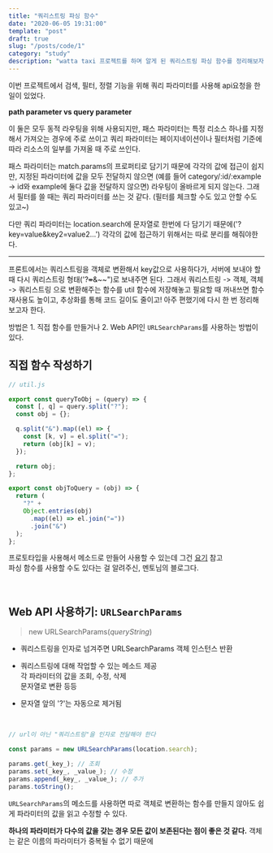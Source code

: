 ```yaml
---
title: "쿼리스트링 파싱 함수"
date: "2020-06-05 19:31:00"
template: "post"
draft: true
slug: "/posts/code/1"
category: "study"
description: "watta taxi 프로젝트를 하며 알게 된 쿼리스트링 파싱 함수를 정리해보자."
---
```


이번 프로젝트에서 검색, 필터, 정렬 기능을 위해 쿼리 파라미터를 사용해 api요청을 한 일이 있었다.

**path parameter vs query parameter**

이 둘은 모두 동적 라우팅을 위해 사용되지만, 패스 파라미터는 특정 리소스 하나를 지정해서 가져오는 경우에 주로 쓰이고 쿼리 파라미터는 페이지네이션이나 필터처럼 기준에 따라 리소스의 일부를 가져올 때 주로 쓰인다.

패스 파라미터는 match.params의 프로퍼티로 담기기 때문에 각각의 값에 접근이 쉽지만, 지정된 파라미터에 값을 모두 전달하지 않으면 (예를 들어 category/:id/:example -> id와 example에 둘다 값을 전달하지 않으면) 라우팅이 올바르게 되지 않는다. 그래서 필터를 쓸 때는 쿼리 파라미터를 쓰는 것 같다. (필터를 체크할 수도 있고 안할 수도 있고~)

다만 쿼리 파라미터는 location.search에 문자열로 한번에 다 담기기 때문에('?key=value&key2=value2...') 각각의 값에 접근하기 위해서는 따로 분리를 해줘야한다.

---

프론트에서는 쿼리스트링을 객체로 변환해서 key값으로 사용하다가, 서버에 보내야 할 때 다시 쿼리스트링 형태('?~~=~~&~~")로 보내주면 된다. 그래서 쿼리스트링 -> 객체, 객체 -> 쿼리스트링 으로 변환해주는 함수를 util 함수에 저장해놓고 필요할 때 꺼내쓰면 함수 재사용도 높이고, 추상화를 통해 코드 길이도 줄이고! 아주 편했기에 다시 한 번 정리해보고자 한다.

방법은 1. 직접 함수를 만들거나 2. Web API인 `URLSearchParams`를 사용하는 방법이 있다.

## 직접 함수 작성하기

```js
// util.js

export const queryToObj = (query) => {
  const [, q] = query.split("?");
  const obj = {};

  q.split("&").map((el) => {
    const [k, v] = el.split("=");
    return (obj[k] = v);
  });

  return obj;
};

export const objToQuery = (obj) => {
  return (
    "?" +
    Object.entries(obj)
      .map((el) => el.join("="))
      .join("&")
  );
};
```

프로토타입을 사용해서 메소드로 만들어 사용할 수 있는데 그건 [요기](https://saengmotmi.netlify.app/mentoring/2020-10-31-%EC%BF%BC%EB%A6%AC%EC%8A%A4%ED%8A%B8%EB%A7%81-%ED%8C%8C%EC%8B%B1-%ED%95%A8%EC%88%98/) 참고  
파싱 함수를 사용할 수도 있다는 걸 알려주신, 멘토님의 블로그다.

<br/>

## Web API 사용하기: `URLSearchParams`

> new URLSearchParams(_queryString_)

- 쿼리스트링을 인자로 넘겨주면 URLSearchParams 객체 인스턴스 반환

- 쿼리스트링에 대해 작업할 수 있는 메소드 제공  
  각 파라미터의 값을 조회, 수정, 삭제  
  문자열로 변환 등등

- 문자열 앞의 '?'는 자동으로 제거됨

<br/>

```js
// url이 아닌 "쿼리스트링"을 인자로 전달해야 한다

const params = new URLSearchParams(location.search);

params.get(_key_); // 조회
params.set(_key_, _value_); // 수정
params.append(_key_, _value_); // 추가
params.toString();
```

`URLSearchParams`의 메소드를 사용하면 따로 객체로 변환하는 함수를 만들지 않아도 쉽게 파라미터의 값을 읽고 수정할 수 있다.

**하나의 파라미터가 다수의 값을 갖는 경우 모든 값이 보존된다는 점이 좋은 것 같다.** 객체는 같은 이름의 파라미터가 중복될 수 없기 때문에
